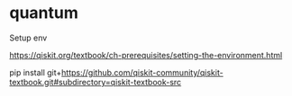 # quantum

Setup env

https://qiskit.org/textbook/ch-prerequisites/setting-the-environment.html

pip install git+https://github.com/qiskit-community/qiskit-textbook.git#subdirectory=qiskit-textbook-src